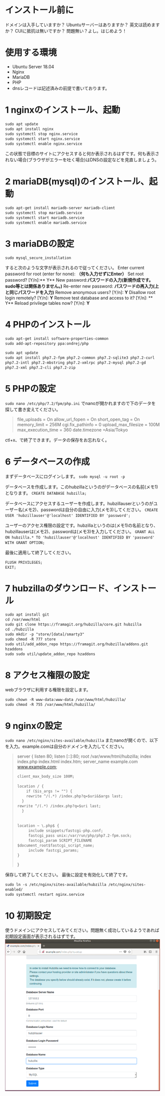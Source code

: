 <!-- TITLE: Hubzillaのインストール -->
<!-- SUBTITLE: Hubzillaのインストール手順です。 -->

# インストール前に
ドメインは入手していますか？
Ubuntuサーバーはありますか？
英文は読めますか？
CUIに抵抗は無いですか？
問題無い？よし。はじめよう！
# 使用する環境
* Ubuntu Server 18.04
* Nginx
* MariaDB
* PHP
* dnsレコードは記述済みの前提で書いております。
# 1 nginxのインストール、起動

```text
sudo apt update
sudo apt install nginx
sudo systemctl stop nginx.service
sudo systemctl start nginx.service
sudo systemctl enable nginx.service

```
この状態で目標のサイトにアクセスすると何か表示されるはずです。何も表示されない場合(ブラウザがエラーを吐く場合)はDNSの設定などを見直しましょう。
# 2 mariaDB(mysql)のインストール、起動

```text
sudo apt-get install mariadb-server mariadb-client
sudo systemctl stop mariadb.service
sudo systemctl start mariadb.service
sudo systemctl enable mariadb.service
```
# 3 mariaDBの設定

```text
sudo mysql_secure_installation
```
すると次のような文字が表示されるので従ってください。
    Enter current password for root (enter for none): **（何も入力せずにEnter）**
    Set root password? [Y/n]:** Y**
    New password:**パスワードの入力(新規作成です。sudo等とは関係ありません。)**
    Re-enter new password: **パスワードの再入力(上と同じパスワードを入力)**
    Remove anonymous users? [Y/n]: **Y**
    Disallow root login remotely? [Y/n]: **Y**
    Remove test database and access to it? [Y/n]: ** Y**
    Reload privilege tables now? [Y/n]:  **Y**
# 4 PHPのインストール

```text
sudo apt-get install software-properties-common
sudo add-apt-repository ppa:ondrej/php
```

```text
sudo apt update
sudo apt install php7.2-fpm php7.2-common php7.2-sqlite3 php7.2-curl php7.2-intl php7.2-mbstring php7.2-xmlrpc php7.2-mysql php7.2-gd php7.2-xml php7.2-cli php7.2-zip
```

# 5 PHPの設定
`sudo nano /etc/php/7.2/fpm/php.ini`
でnanoが開かれますので下のデータを探して書き変えてください。

> file_uploads = On
> allow_url_fopen = On
> short_open_tag = On
> memory_limit = 256M
> cgi.fix_pathinfo = 0
> upload_max_filesize = 100M
> max_execution_time = 360
> date.timezone =Asia/Tokyo

ctl+x、で終了できます。データの保存をお忘れなく。

# 6 データベースの作成
まずデータベースにログインします。
`sudo mysql -u root -p`

データベースを作成します。このhubzillaというのがデータベースの名前(メモ1)となります。
`CREATE DATABASE hubzilla;`

データベースにアクセスするユーザーを作成します。hubzillauserというのがユーザー名(メモ2)、passwordは自分の自由に入力(メモ3)してください。
`CREATE USER 'hubzillauser'@'localhost' IDENTIFIED BY 'password';`

ユーザーのアクセス権限の設定です。hubzillaというのは(メモ1)の名前となり、hubzillauserは(メモ2)、passwordは(メモ3)を入力してください。
`GRANT ALL ON hubzilla.* TO 'hubzillauser'@'localhost' IDENTIFIED BY 'password' WITH GRANT OPTION;`

最後に適用して終了してください。
```text
FLUSH PRIVILEGES;
EXIT;
```
# 7 hubzillaのダウンロード、インストール

```text
sudo apt install git
cd /var/www/html
sudo git clone https://framagit.org/hubzilla/core.git hubzilla
cd ./hubzilla
sudo mkdir -p "store/[data]/smarty3"
sudo chmod -R 777 store
sudo util/add_addon_repo https://framagit.org/hubzilla/addons.git hzaddons
sudo sudo util/update_addon_repo hzaddons
```
# 8 アクセス権限の設定
webブラウザに利用する権限を設定します。

```text
sudo chown -R www-data:www-data /var/www/html/hubzilla/
sudo chmod -R 755 /var/www/html/hubzilla/
```

# 9 nginxの設定
`sudo nano /etc/nginx/sites-available/hubzilla`
またnanoが開くので、以下を入力。example.comは自分のドメインを入力してください。
> server {
>     listen 80;
>     listen [::]:80;
>     root /var/www/html/hubzilla;
>     index  index.php index.html index.htm;
>     server_name  example.com www.example.com;
> 
>     client_max_body_size 100M;
> 
>     location / {
>         if ($is_args != "") {
>         rewrite ^/(.*) /index.php?q=$uri&$args last;
>       }
>     rewrite ^/(.*) /index.php?q=$uri last;
>       }
> 
> 
>     location ~ \.php$ {
>          include snippets/fastcgi-php.conf;
>          fastcgi_pass unix:/var/run/php/php7.2-fpm.sock;
>          fastcgi_param SCRIPT_FILENAME $document_root$fastcgi_script_name;
>          include fastcgi_params;
>     }
> }

保存して終了してください。
最後に設定を有効化して終了です。

```text
sudo ln -s /etc/nginx/sites-available/hubzilla /etc/nginx/sites-enabled/
sudo systemctl restart nginx.service
```

# 10 初期設定
使うドメインにアクセスしてみてください。問題無く成功しているようであれば初期設定画面が表示されるはずです。
![Hubzilla Ubuntu Install](/uploads/hubzilla-ubuntu-install.png "Hubzilla Ubuntu Install")

